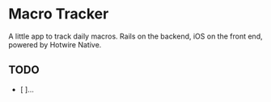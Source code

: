 # Macro Tracker

A little app to track daily macros. Rails on the backend, iOS on the front end, powered by Hotwire Native.

## TODO

- [ ]...
